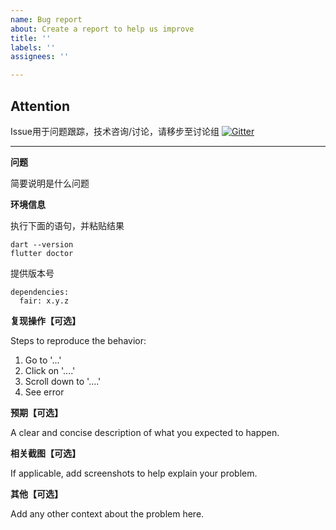 ```yaml
---
name: Bug report
about: Create a report to help us improve
title: ''
labels: ''
assignees: ''

---
```


## Attention
Issue用于问题跟踪，技术咨询/讨论，请移步至讨论组 [![Gitter](https://badges.gitter.im/flutter_fair/community.svg)](https://gitter.im/flutter_fair/community?utm_source=badge&utm_medium=badge&utm_campaign=pr-badge)

---

**问题**

简要说明是什么问题

**环境信息**

执行下面的语句，并粘贴结果
```
dart --version
flutter doctor
```
提供版本号
```
dependencies:
  fair: x.y.z
```

**复现操作【可选】**

Steps to reproduce the behavior:
1. Go to '...'
2. Click on '....'
3. Scroll down to '....'
4. See error

**预期【可选】**

A clear and concise description of what you expected to happen.

**相关截图【可选】**

If applicable, add screenshots to help explain your problem.

**其他【可选】**

Add any other context about the problem here.
